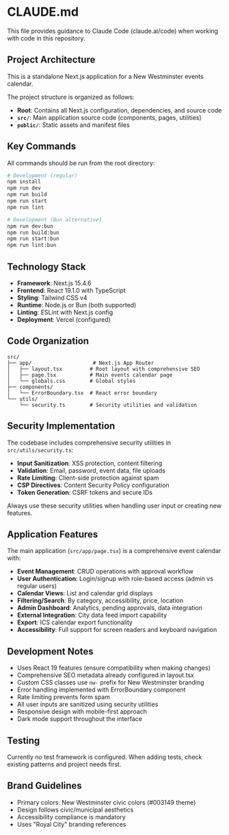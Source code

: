 # CLAUDE.md

This file provides guidance to Claude Code (claude.ai/code) when working with code in this repository.

## Project Architecture

This is a standalone Next.js application for a New Westminster events calendar.

The project structure is organized as follows:

- **Root**: Contains all Next.js configuration, dependencies, and source code
- **`src/`**: Main application source code (components, pages, utilities)
- **`public/`**: Static assets and manifest files

## Key Commands

All commands should be run from the root directory:

```bash
# Development (regular)
npm install
npm run dev
npm run build
npm run start
npm run lint

# Development (Bun alternative)
npm run dev:bun
npm run build:bun
npm run start:bun 
npm run lint:bun
```

## Technology Stack

- **Framework**: Next.js 15.4.6
- **Frontend**: React 19.1.0 with TypeScript
- **Styling**: Tailwind CSS v4
- **Runtime**: Node.js or Bun (both supported)
- **Linting**: ESLint with Next.js config
- **Deployment**: Vercel (configured)

## Code Organization

```
src/
├── app/                    # Next.js App Router
│   ├── layout.tsx         # Root layout with comprehensive SEO
│   ├── page.tsx           # Main events calendar page
│   └── globals.css        # Global styles
├── components/
│   └── ErrorBoundary.tsx  # React error boundary
└── utils/
    └── security.ts        # Security utilities and validation
```

## Security Implementation

The codebase includes comprehensive security utilities in `src/utils/security.ts`:

- **Input Sanitization**: XSS protection, content filtering
- **Validation**: Email, password, event data, file uploads
- **Rate Limiting**: Client-side protection against spam
- **CSP Directives**: Content Security Policy configuration
- **Token Generation**: CSRF tokens and secure IDs

Always use these security utilities when handling user input or creating new features.

## Application Features

The main application (`src/app/page.tsx`) is a comprehensive event calendar with:

- **Event Management**: CRUD operations with approval workflow
- **User Authentication**: Login/signup with role-based access (admin vs regular users)
- **Calendar Views**: List and calendar grid displays
- **Filtering/Search**: By category, accessibility, price, location
- **Admin Dashboard**: Analytics, pending approvals, data integration
- **External Integration**: City data feed import capability
- **Export**: ICS calendar export functionality
- **Accessibility**: Full support for screen readers and keyboard navigation

## Development Notes

- Uses React 19 features (ensure compatibility when making changes)
- Comprehensive SEO metadata already configured in layout.tsx
- Custom CSS classes use `nw-` prefix for New Westminster branding
- Error handling implemented with ErrorBoundary component
- Rate limiting prevents form spam
- All user inputs are sanitized using security utilities
- Responsive design with mobile-first approach
- Dark mode support throughout the interface

## Testing

Currently no test framework is configured. When adding tests, check existing patterns and project needs first.

## Brand Guidelines

- Primary colors: New Westminster civic colors (#003149 theme)
- Design follows civic/municipal aesthetics
- Accessibility compliance is mandatory
- Uses "Royal City" branding references
